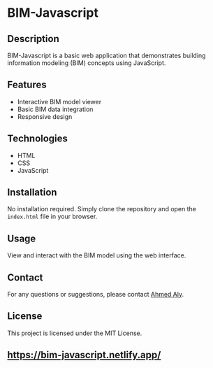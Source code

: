 # BIM-Javascript

## Description
BIM-Javascript is a basic web application that demonstrates building information modeling (BIM) concepts using JavaScript.

## Features
- Interactive BIM model viewer
- Basic BIM data integration
- Responsive design

## Technologies
- HTML
- CSS
- JavaScript

## Installation
No installation required. Simply clone the repository and open the `index.html` file in your browser.

## Usage
View and interact with the BIM model using the web interface.

## Contact
For any questions or suggestions, please contact [Ahmed Aly](mailto:ahmedelkarra@gmail.com).

## License
This project is licensed under the MIT License.

## https://bim-javascript.netlify.app/
